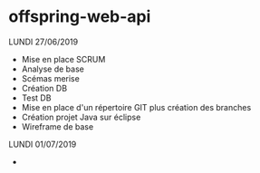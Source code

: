 ﻿# offspring-web-api #

LUNDI 27/06/2019

- Mise en place SCRUM 
- Analyse de base 
- Scémas merise 
- Création DB 
- Test DB 
- Mise en place d'un répertoire GIT plus création des branches 
- Création projet Java sur éclipse 
- Wireframe de base

LUNDI 01/07/2019

-
